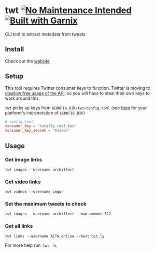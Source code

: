 # twt [![No Maintenance Intended](http://unmaintained.tech/badge.svg)](http://unmaintained.tech/) [![Built with Garnix](https://img.shields.io/endpoint?url=https%3A%2F%2Fgarnix.io%2Fapi%2Fbadges%2Fmsfjarvis%2Ftwt%3Fbranch%3Dmain)](https://garnix.io)

CLI tool to extract metadata from tweets

## Install

Check out the [website](https://msfjarvis.github.io/twt/)

## Setup

This tool requires Twitter consumer keys to function. Twitter is moving to [disallow free usage of the API](https://fxtwitter.com/twitterdev/status/1621026986784337922), so you will have to steal their own keys to work around this.

`twt` picks up keys from `$CONFIG_DIR/twt/config.toml` (see [here](https://docs.rs/dirs/latest/dirs/fn.config_dir.html) for your platform's interpretation of `$CONFIG_DIR`)

```toml
# config.toml
consumer_key = "totally_real_key"
consumer_key_secret = "h4xx0r"
```

## Usage

### Get image links

```
twt images --username archillect
```

### Get video links

```
twt videos --username imgur
```

### Set the maximum tweets to check

```
twt images --username archillect --max-amount 512
```

### Get all links

```
twt links --username AITA_online --host bit.ly
```

For more help run: `twt -h`.
